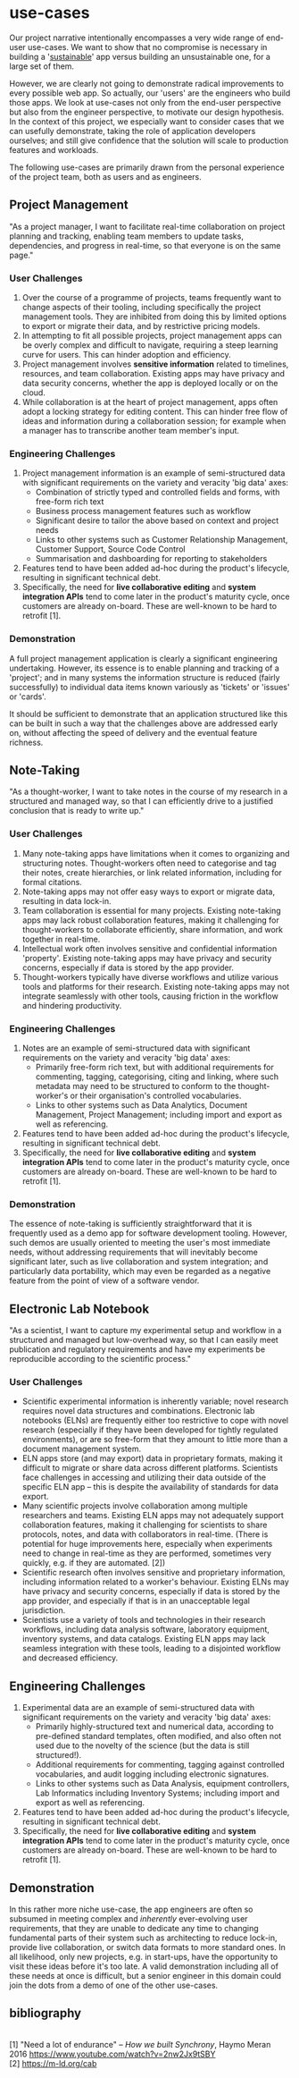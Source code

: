 # use-cases

Our project narrative intentionally encompasses a very wide range of end-user use-cases. We want to show that no compromise is necessary in building a '[sustainable](sustainability.md)' app versus building an unsustainable one, for a large set of them.

However, we are clearly not going to demonstrate radical improvements to every possible web app. So actually, our 'users' are the engineers who build those apps. We look at use-cases not only from the end-user perspective but also from the engineer perspective, to motivate our design hypothesis. In the context of this project, we especially want to consider cases that we can usefully demonstrate, taking the role of application developers ourselves; and still give confidence that the solution will scale to production features and workloads.

The following use-cases are primarily drawn from the personal experience of the project team, both as users and as engineers.

## Project Management

"As a project manager, I want to facilitate real-time collaboration on project planning and tracking, enabling team members to update tasks, dependencies, and progress in real-time, so that everyone is on the same page."

### User Challenges

1. Over the course of a programme of projects, teams frequently want to change aspects of their tooling, including specifically the project management tools. They are inhibited from doing this by limited options to export or migrate their data, and by restrictive pricing models.
2. In attempting to fit all possible projects, project management apps can be overly complex and difficult to navigate, requiring a steep learning curve for users. This can hinder adoption and efficiency.
3. Project management involves **sensitive information** related to timelines, resources, and team collaboration. Existing apps may have privacy and data security concerns, whether the app is deployed locally or on the cloud.
4. While collaboration is at the heart of project management, apps often adopt a locking strategy for editing content. This can hinder free flow of ideas and information during a collaboration session; for example when a manager has to transcribe another team member's input.

### Engineering Challenges

1. Project management information is an example of semi-structured data with significant requirements on the variety and veracity 'big data' axes:
   - Combination of strictly typed and controlled fields and forms, with free-form rich text
   - Business process management features such as workflow
   - Significant desire to tailor the above based on context and project needs
   - Links to other systems such as Customer Relationship Management, Customer Support, Source Code Control
   - Summarisation and dashboarding for reporting to stakeholders
2. Features tend to have been added ad-hoc during the product's lifecycle, resulting in significant technical debt.
3. Specifically, the need for **live collaborative editing** and **system integration APIs** tend to come later in the product's maturity cycle, once customers are already on-board. These are well-known to be hard to retrofit [1].

### Demonstration

A full project management application is clearly a significant engineering undertaking. However, its essence is to enable planning and tracking of a 'project'; and in many systems the information structure is reduced (fairly successfully) to individual data items known variously as 'tickets' or 'issues' or 'cards'.

It should be sufficient to demonstrate that an application structured like this can be built in such a way that the challenges above are addressed early on, without affecting the speed of delivery and the eventual feature richness.

## Note-Taking

"As a thought-worker, I want to take notes in the course of my research in a structured and managed way, so that I can efficiently drive to a justified conclusion that is ready to write up."

### User Challenges

1. Many note-taking apps have limitations when it comes to organizing and structuring notes. Thought-workers often need to categorise and tag their notes, create hierarchies, or link related information, including for formal citations.
2. Note-taking apps may not offer easy ways to export or migrate data, resulting in data lock-in.
3. Team collaboration is essential for many projects. Existing note-taking apps may lack robust collaboration features, making it challenging for thought-workers to collaborate efficiently, share information, and work together in real-time.
4. Intellectual work often involves sensitive and confidential information 'property'. Existing note-taking apps may have privacy and security concerns, especially if data is stored by the app provider.
5. Thought-workers typically have diverse workflows and utilize various tools and platforms for their research. Existing note-taking apps may not integrate seamlessly with other tools, causing friction in the workflow and hindering productivity.

### Engineering Challenges

1. Notes are an example of semi-structured data with significant requirements on the variety and veracity 'big data' axes:
   - Primarily free-form rich text, but with additional requirements for commenting, tagging, categorising, citing and linking, where such metadata may need to be structured to conform to the thought-worker's or their organisation's controlled vocabularies.
   - Links to other systems such as Data Analytics, Document Management, Project Management; including import and export as well as referencing.
2. Features tend to have been added ad-hoc during the product's lifecycle, resulting in significant technical debt.
3. Specifically, the need for **live collaborative editing** and **system integration APIs** tend to come later in the product's maturity cycle, once customers are already on-board. These are well-known to be hard to retrofit [1].

### Demonstration

The essence of note-taking is sufficiently straightforward that it is frequently used as a demo app for software development tooling. However, such demos are usually oriented to meeting the user's most immediate needs, without addressing requirements that will inevitably become significant later, such as live collaboration and system integration; and particularly data portability, which may even be regarded as a negative feature from the point of view of a software vendor.

## Electronic Lab Notebook

"As a scientist, I want to capture my experimental setup and workflow in a structured and managed but low-overhead way, so that I can easily meet publication and regulatory requirements and have my experiments be reproducible according to the scientific process."

### User Challenges

- Scientific experimental information is inherently variable; novel research requires novel data structures and combinations. Electronic lab notebooks (ELNs) are frequently either too restrictive to cope with novel research (especially if they have been developed for tightly regulated environments), or are so free-form that they amount to little more than a document management system.
- ELN apps store (and may export) data in proprietary formats, making it difficult to migrate or share data across different platforms. Scientists face challenges in accessing and utilizing their data outside of the specific ELN app – this is despite the availability of standards for data export.
- Many scientific projects involve collaboration among multiple researchers and teams. Existing ELN apps may not adequately support collaboration features, making it challenging for scientists to share protocols, notes, and data with collaborators in real-time. (There is potential for huge improvements here, especially when experiments need to change in real-time as they are performed, sometimes very quickly, e.g. if they are automated. [2])
- Scientific research often involves sensitive and proprietary information, including information related to a worker's behaviour. Existing ELNs may have privacy and security concerns, especially if data is stored by the app provider, and especially if that is in an unacceptable legal jurisdiction.
- Scientists use a variety of tools and technologies in their research workflows, including data analysis software, laboratory equipment, inventory systems, and data catalogs. Existing ELN apps may lack seamless integration with these tools, leading to a disjointed workflow and decreased efficiency.

## Engineering Challenges

1. Experimental data are an example of semi-structured data with significant requirements on the variety and veracity 'big data' axes:
   - Primarily highly-structured text and numerical data, according to pre-defined standard templates, often modified, and also often not used due to the novelty of the science (but the data is still structured!).
   - Additional requirements for commenting, tagging against controlled vocabularies, and audit logging including electronic signatures.
   - Links to other systems such as Data Analysis, equipment controllers, Lab Informatics including Inventory Systems; including import and export as well as referencing.
2. Features tend to have been added ad-hoc during the product's lifecycle, resulting in significant technical debt.
3. Specifically, the need for **live collaborative editing** and **system integration APIs** tend to come later in the product's maturity cycle, once customers are already on-board. These are well-known to be hard to retrofit [1].

## Demonstration

In this rather more niche use-case, the app engineers are often so subsumed in meeting complex and _inherently_ ever-evolving user requirements, that they are unable to dedicate any time to changing fundamental parts of their system such as architecting to reduce lock-in, provide live collaboration, or switch data formats to more standard ones. In all likelihood, only new projects, e.g. in start-ups, have the opportunity to visit these ideas before it's too late. A valid demonstration including all of these needs at once is difficult, but a senior engineer in this domain could join the dots from a demo of one of the other use-cases.

## bibliography
<br>[1] "Need a lot of endurance" – _How we built Synchrony_, Haymo Meran 2016 https://www.youtube.com/watch?v=2nw2Jx9tSBY
<br>[2] https://m-ld.org/cab